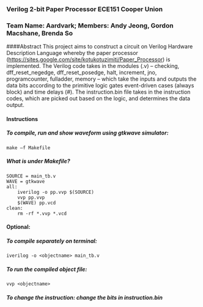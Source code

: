 ### Verilog 2-bit Paper Processor ECE151 Cooper Union
### Team Name: Aardvark; Members: Andy Jeong, Gordon Macshane, Brenda So

####Abstract
This project aims to construct a circuit on Verilog Hardware Description Language whereby the paper processor (https://sites.google.com/site/kotukotuzimiti/Paper_Processor) is implemented. The Verilog code takes in the modules (.v) – checking, dff_reset_negedge, dff_reset_posedge, halt, increment, jno, programcounter, fulladder, memory – which take the inputs and outputs the data bits according to the primitive logic gates event-driven cases (always block) and time delays (#). The instruction.bin file takes in the instruction codes, which are picked out based on the logic, and determines the data output.

#### Instructions
##### To compile, run and show waveform using gtkwave simulator:
	make –f Makefile
	
##### What is under Makefile?
	SOURCE = main_tb.v
	WAVE = gtkwave
	all: 
		iverilog -o pp.vvp $(SOURCE)
		vvp pp.vvp
		$(WAVE) pp.vcd
	clean:
		rm -rf *.vvp *.vcd
#### Optional: 

##### To compile separately on terminal: 
	iverilog -o <objectname> main_tb.v

##### To run the compiled object file:
	vvp <objectname>
	
##### To change the instruction: change the bits in instruction.bin

